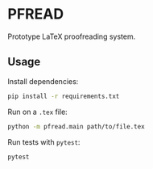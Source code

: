 # PFREAD

Prototype LaTeX proofreading system.

## Usage

Install dependencies:

```bash
pip install -r requirements.txt
```

Run on a `.tex` file:

```bash
python -m pfread.main path/to/file.tex
```

Run tests with `pytest`:

```bash
pytest
```
